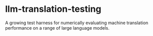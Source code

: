# llm-translation-testing
 A growing test harness for numerically evaluating machine translation performance on a range of large language models.